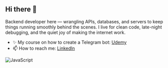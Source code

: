 ## Hi there 👋

Backend developer here — wrangling APIs, databases, and servers to keep things running smoothly behind the scenes. I live for clean code, late-night debugging, and the quiet joy of making the internet work.

- ✨ My course on how to create a Telegram bot: [Udemy](https://www.udemy.com/course/telegram-bot-with-nodejs-and-cloudflare/?referralCode=14B85037FAD664DE7CE0)
- 📫 How to reach me: [LinkedIn](https://www.linkedin.com/in/denyz-pylypenko/)

![JavaScript](https://media2.giphy.com/media/v1.Y2lkPTc5MGI3NjExbXJhMHZ1bHN1YmN4NWVzM25sdDFuOGJkcms1Zmw3dGZxM2NmcndweSZlcD12MV9pbnRlcm5hbF9naWZfYnlfaWQmY3Q9Zw/SvFocn0wNMx0iv2rYz/giphy.gif)
